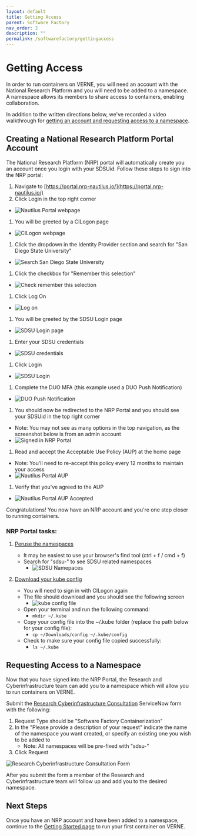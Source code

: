 ```yaml
---
layout: default
title: Getting Access
parent: Software Factory
nav_order: 2
description: ""
permalink: /softwarefactory/gettingaccess
---
```


# Getting Access
In order to run containers on VERNE, you will need an account with the National Research Platform and you will need to be added to a namespace. A namespace allows its members to share access to containers, enabling collaboration.

In addition to the written directions below, we've recorded a video walkthrough for [getting an account and requesting access to a namespace](https://mediasite.sdsu.edu/Mediasite/Play/8e7f235bc56f44fdb4586cffe1e477a71d).

## Creating a National Research Platform Portal Account
The National Research Platform (NRP) portal will automatically create you an account once you login with your SDSUid. Follow these steps to sign into the NRP portal:

1. Navigate to [https://portal.nrp-nautilus.io/](https://portal.nrp-nautilus.io/)
1. Click Login in the top right corner
  - ![Nautilus Portal webpage](/images/softwarefactory/gettingaccess1.png)
1. You will be greeted by a CILogon page
  - ![CILogon webpage](/images/softwarefactory/gettingaccess2.png)
1. Click the dropdown in the Identity Provider section and search for "San Diego State University"
  - ![Search San Diego State University](/images/softwarefactory/gettingaccess3.png)
1. Click the checkbox for "Remember this selection"
  - ![Check remember this selection](/images/softwarefactory/gettingaccess4.png)
1. Click Log On
  - ![Log on](/images/softwarefactory/gettingaccess5.png)
1. You will be greeted by the SDSU Login page
  - ![SDSU Login page](/images/softwarefactory/gettingaccess6.png)
1. Enter your SDSU credentials
  - ![SDSU credentials](/images/softwarefactory/gettingaccess7.png)
1. Click Login
  - ![SDSU Login](/images/softwarefactory/gettingaccess8.png)
1. Complete the DUO MFA (this example used a DUO Push Notification)
  - ![DUO Push Notification](/images/softwarefactory/gettingaccess9.png)
1. You should now be redirected to the NRP Portal and you should see your SDSUid in the top right corner
  - Note: You may not see as many options in the top navigation, as the screenshot below is from an admin account
  - ![Signed in NRP Portal](/images/softwarefactory/gettingaccess10.png)
1. Read and accept the Acceptable Use Policy (AUP) at the home page
  - Note: You'll need to re-accept this policy every 12 months to maintain your access
  - ![Nautilus Portal AUP](/images/softwarefactory/gettingaccess14.png)
1. Verify that you've agreed to the AUP
  - ![Nautilus Portal AUP Accepted](/images/softwarefactory/gettingaccess15.png)

Congratulations! You now have an NRP account and you're one step closer to running containers.

### NRP Portal tasks:
1. [Peruse the namespaces](https://portal.nrp-nautilus.io/namespaces-g)
    - It may be easiest to use your browser's find tool (ctrl + f / cmd + f)
    - Search for "sdsu-" to see SDSU related namespaces
        - ![SDSU Namepaces](/images/softwarefactory/gettingaccess12.png)

1. [Download your kube config](https://portal.nrp-nautilus.io/authConfig)
    - You will need to sign in with CILogon again
    - The file should download and you should see the following screen
        - ![kube config file](/images/softwarefactory/gettingaccess13.png)
    - Open your terminal and run the following command:
        - `mkdir ~/.kube`
    - Copy your config file into the ~/.kube folder (replace the path below for your config file):
        - `cp ~/Downloads/config ~/.kube/config`
    - Check to make sure your config file copied successfully:
        - `ls ~/.kube`

## Requesting Access to a Namespace
Now that you have signed into the NRP Portal, the Research and Cyberinfrastructure team can add you to a namespace which will allow you to run containers on VERNE.

Submit the [Research Cyberinfrastructure Consultation](https://sdsu.service-now.com/sp?id=sc_cat_item&sys_id=029639611bb825505764fd1b1e4bcb3a&sysparm_category=29ac153fdbbf4c9024094672399619e9) ServiceNow form with the following:
1. Request Type should be "Software Factory Containerization"
2. In the "Please provide a description of your request" indicate the name of the namespace you want created, or specify an existing one you wish to be added to
    - Note: All namespaces will be pre-fixed with "sdsu-"
3. Click Request

![Research Cyberinfrastructure Consultation Form](/images/softwarefactory/gettingaccess11.png)

After you submit the form a member of the Research and Cyberinfrastructure team will follow up and add you to the desired namespace.

## Next Steps
Once you have an NRP account and have been added to a namespace, continue to the [Getting Started page](./gettingstarted) to run your first container on VERNE.